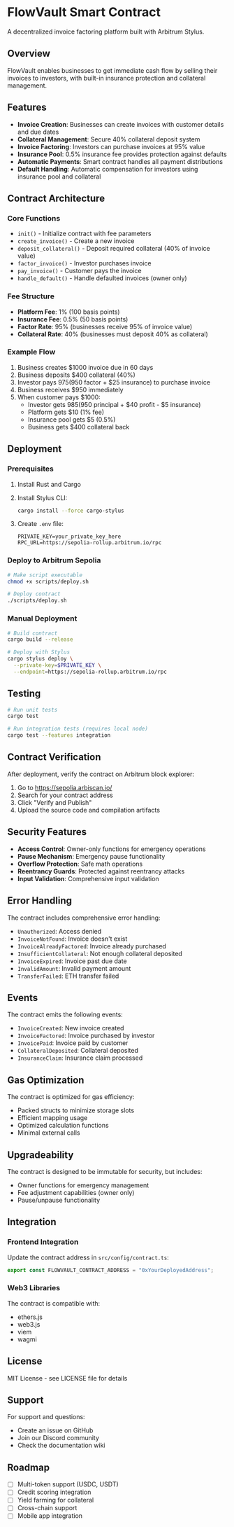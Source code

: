 # FlowVault Smart Contract

A decentralized invoice factoring platform built with Arbitrum Stylus.

## Overview

FlowVault enables businesses to get immediate cash flow by selling their invoices to investors, with built-in insurance protection and collateral management.

## Features

- **Invoice Creation**: Businesses can create invoices with customer details and due dates
- **Collateral Management**: Secure 40% collateral deposit system
- **Invoice Factoring**: Investors can purchase invoices at 95% value
- **Insurance Pool**: 0.5% insurance fee provides protection against defaults
- **Automatic Payments**: Smart contract handles all payment distributions
- **Default Handling**: Automatic compensation for investors using insurance pool and collateral

## Contract Architecture

### Core Functions

- `init()` - Initialize contract with fee parameters
- `create_invoice()` - Create a new invoice
- `deposit_collateral()` - Deposit required collateral (40% of invoice value)
- `factor_invoice()` - Investor purchases invoice
- `pay_invoice()` - Customer pays the invoice
- `handle_default()` - Handle defaulted invoices (owner only)

### Fee Structure

- **Platform Fee**: 1% (100 basis points)
- **Insurance Fee**: 0.5% (50 basis points)
- **Factor Rate**: 95% (businesses receive 95% of invoice value)
- **Collateral Rate**: 40% (businesses must deposit 40% as collateral)

### Example Flow

1. Business creates $1000 invoice due in 60 days
2. Business deposits $400 collateral (40%)
3. Investor pays $975 ($950 factor + $25 insurance) to purchase invoice
4. Business receives $950 immediately
5. When customer pays $1000:
   - Investor gets $985 ($950 principal + $40 profit - $5 insurance)
   - Platform gets $10 (1% fee)
   - Insurance pool gets $5 (0.5%)
   - Business gets $400 collateral back

## Deployment

### Prerequisites

1. Install Rust and Cargo
2. Install Stylus CLI:
   ```bash
   cargo install --force cargo-stylus
   ```

3. Create `.env` file:
   ```
   PRIVATE_KEY=your_private_key_here
   RPC_URL=https://sepolia-rollup.arbitrum.io/rpc
   ```

### Deploy to Arbitrum Sepolia

```bash
# Make script executable
chmod +x scripts/deploy.sh

# Deploy contract
./scripts/deploy.sh
```

### Manual Deployment

```bash
# Build contract
cargo build --release

# Deploy with Stylus
cargo stylus deploy \
  --private-key=$PRIVATE_KEY \
  --endpoint=https://sepolia-rollup.arbitrum.io/rpc
```

## Testing

```bash
# Run unit tests
cargo test

# Run integration tests (requires local node)
cargo test --features integration
```

## Contract Verification

After deployment, verify the contract on Arbitrum block explorer:

1. Go to https://sepolia.arbiscan.io/
2. Search for your contract address
3. Click "Verify and Publish"
4. Upload the source code and compilation artifacts

## Security Features

- **Access Control**: Owner-only functions for emergency operations
- **Pause Mechanism**: Emergency pause functionality
- **Overflow Protection**: Safe math operations
- **Reentrancy Guards**: Protected against reentrancy attacks
- **Input Validation**: Comprehensive input validation

## Error Handling

The contract includes comprehensive error handling:

- `Unauthorized`: Access denied
- `InvoiceNotFound`: Invoice doesn't exist
- `InvoiceAlreadyFactored`: Invoice already purchased
- `InsufficientCollateral`: Not enough collateral deposited
- `InvoiceExpired`: Invoice past due date
- `InvalidAmount`: Invalid payment amount
- `TransferFailed`: ETH transfer failed

## Events

The contract emits the following events:

- `InvoiceCreated`: New invoice created
- `InvoiceFactored`: Invoice purchased by investor
- `InvoicePaid`: Invoice paid by customer
- `CollateralDeposited`: Collateral deposited
- `InsuranceClaim`: Insurance claim processed

## Gas Optimization

The contract is optimized for gas efficiency:

- Packed structs to minimize storage slots
- Efficient mapping usage
- Optimized calculation functions
- Minimal external calls

## Upgradeability

The contract is designed to be immutable for security, but includes:

- Owner functions for emergency management
- Fee adjustment capabilities (owner only)
- Pause/unpause functionality

## Integration

### Frontend Integration

Update the contract address in `src/config/contract.ts`:

```typescript
export const FLOWVAULT_CONTRACT_ADDRESS = "0xYourDeployedAddress";
```

### Web3 Libraries

The contract is compatible with:

- ethers.js
- web3.js
- viem
- wagmi

## License

MIT License - see LICENSE file for details

## Support

For support and questions:
- Create an issue on GitHub
- Join our Discord community
- Check the documentation wiki

## Roadmap

- [ ] Multi-token support (USDC, USDT)
- [ ] Credit scoring integration
- [ ] Yield farming for collateral
- [ ] Cross-chain support
- [ ] Mobile app integration

